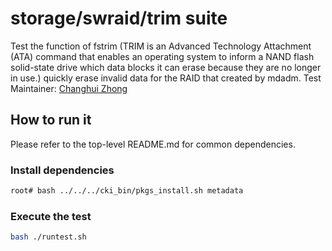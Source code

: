 # storage/swraid/trim suite

Test the function of fstrim (TRIM is an Advanced Technology Attachment (ATA)
command that enables an operating system to inform a NAND flash solid-state
drive which data blocks it can erase because they are no longer in use.)
quickly erase invalid data for the RAID that created by mdadm.
Test Maintainer: [Changhui Zhong](mailto:czhong@redhat.com)

## How to run it
Please refer to the top-level README.md for common dependencies.

### Install dependencies
```bash
root# bash ../../../cki_bin/pkgs_install.sh metadata
```

### Execute the test
```bash
bash ./runtest.sh
```
